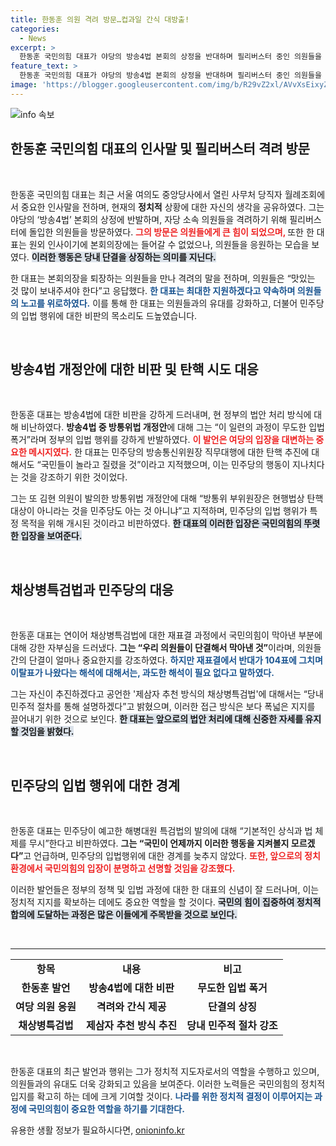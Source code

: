 ```yaml
---
title: 한동훈 의원 격려 방문…컵과일 간식 대방출!
categories:
  - News
excerpt: >
  한동훈 국민의힘 대표가 야당의 방송4법 본회의 상정을 반대하며 필리버스터 중인 의원들을 격려하고, 법안 통과에 대한 강한 비판을 덧붙였다. 그는 무도한 입법 폭거라는 표현으로 민주당의 잇따른 시도를 맹렬히 반발했다.
feature_text: >
  한동훈 국민의힘 대표가 야당의 방송4법 본회의 상정을 반대하며 필리버스터 중인 의원들을 격려하고, 법안 통과에 대한 강한 비판을 덧붙였다. 그는 무도한 입법 폭거라는 표현으로 민주당의 잇따른 시도를 맹렬히 반발했다.
image: 'https://blogger.googleusercontent.com/img/b/R29vZ2xl/AVvXsEixyZcFfHzMRdzZMjFBmAUKJYCLCGyLL1o632UiGVXcaFdKo_bkvkuCioo0uUKlGfBVcT3P84aROyZIXSBEx3Aw5nCQ3pTgDom1WDC4m8eifvWiAmWEEVb4x6G_l8C0QH225ldMjyaFvpxGEBGNO37VmDTDMHGhJPq73UglMfDca1-0aw/s1600/blogspot.png'
---
```


<p><img src="https://blogger.googleusercontent.com/img/b/R29vZ2xl/AVvXsEixyZcFfHzMRdzZMjFBmAUKJYCLCGyLL1o632UiGVXcaFdKo_bkvkuCioo0uUKlGfBVcT3P84aROyZIXSBEx3Aw5nCQ3pTgDom1WDC4m8eifvWiAmWEEVb4x6G_l8C0QH225ldMjyaFvpxGEBGNO37VmDTDMHGhJPq73UglMfDca1-0aw/s1600/blogspot.png" alt="info 속보" /></p>

<h2 data-ke-size="size26">한동훈 국민의힘 대표의 인사말 및 필리버스터 격려 방문</h2>

<p data-ke-size="size16">&nbsp;</p>

<p>한동훈 국민의힘 대표는 최근 서울 여의도 중앙당사에서 열린 사무처 당직자 월례조회에서 중요한 인사말을 전하며, 현재의 <b>정치적</b> 상황에 대한 자신의 생각을 공유하였다. 그는 야당의 ‘방송4법’ 본회의 상정에 반발하며, 자당 소속 의원들을 격려하기 위해 필리버스터에 돌입한 의원들을 방문하였다. <b><span style="color: #ee2323;">그의 방문은 의원들에게 큰 힘이 되었으며, </span></b>또한 한 대표는 원외 인사이기에 본회의장에는 들어갈 수 없었으나, 의원들을 응원하는 모습을 보였다. <b><span style="background-color: #21538527;">이러한 행동은 당내 단결을 상징하는 의미를 지닌다.</span></b></p>

<p>한 대표는 본회의장을 퇴장하는 의원들을 만나 격려의 말을 전하며, 의원들은 “맛있는 것 많이 보내주셔야 한다”고 응답했다. <b><span style="color: #1a5490;">한 대표는 최대한 지원하겠다고 약속하며 의원들의 노고를 위로하였다.</span></b> 이를 통해 한 대표는 의원들과의 유대를 강화하고, 더불어 민주당의 입법 행위에 대한 비판의 목소리도 드높였습니다.</p>

<p data-ke-size="size16">&nbsp;</p>

<h2 data-ke-size="size26">방송4법 개정안에 대한 비판 및 탄핵 시도 대응</h2>

<p data-ke-size="size16">&nbsp;</p>

<p>한동훈 대표는 방송4법에 대한 비판을 강하게 드러내며, 현 정부의 법안 처리 방식에 대해 비난하였다. <b>방송4법 중 방통위법 개정안</b>에 대해 그는 “이 일련의 과정이 무도한 입법 폭거”라며 정부의 입법 행위를 강하게 반발하였다. <b><span style="color: #ee2323;">이 발언은 여당의 입장을 대변하는 중요한 메시지였다.</span></b> 한 대표는 민주당의 방송통신위원장 직무대행에 대한 탄핵 추진에 대해서도 “국민들이 놀라고 질렸을 것”이라고 지적했으며, 이는 민주당의 행동이 지나치다는 것을 강조하기 위한 것이었다.</p>

<p>그는 또 김현 의원이 발의한 방통위법 개정안에 대해 “방통위 부위원장은 현행법상 탄핵 대상이 아니라는 것을 민주당도 아는 것 아니냐”고 지적하며, 민주당의 입법 행위가 특정 목적을 위해 개시된 것이라고 비판하였다. <b><span style="background-color: #21538527;">한 대표의 이러한 입장은 국민의힘의 뚜렷한 입장을 보여준다.</span></b></p>

<p data-ke-size="size16">&nbsp;</p>

<h2 data-ke-size="size26">채상병특검법과 민주당의 대응</h2>

<p data-ke-size="size16">&nbsp;</p>

<p>한동훈 대표는 연이어 채상병특검법에 대한 재표결 과정에서 국민의힘이 막아낸 부분에 대해 강한 자부심을 드러냈다. <b>그는 “우리 의원들이 단결해서 막아낸 것”</b>이라며, 의원들 간의 단결이 얼마나 중요한지를 강조하였다. <b><span style="color: #1a5490;">하지만 재표결에서 반대가 104표에 그치며 이탈표가 나왔다는 해석에 대해서는, 과도한 해석이 필요 없다고 말하였다.</span></b> </p>

<p>그는 자신이 추진하겠다고 공언한 '제삼자 추천 방식의 채상병특검법'에 대해서는 “당내 민주적 절차를 통해 설명하겠다”고 밝혔으며, 이러한 접근 방식은 보다 폭넓은 지지를 끌어내기 위한 것으로 보인다. <b><span style="background-color: #21538527;">한 대표는 앞으로의 법안 처리에 대해 신중한 자세를 유지할 것임을 밝혔다.</span></b></p>

<p data-ke-size="size16">&nbsp;</p>

<h2 data-ke-size="size26">민주당의 입법 행위에 대한 경계</h2>

<p data-ke-size="size16">&nbsp;</p>

<p>한동훈 대표는 민주당이 예고한 해병대원 특검법의 발의에 대해 “기본적인 상식과 법 체제를 무시”한다고 비판하였다. <b>그는 “국민이 언제까지 이러한 행동을 지켜볼지 모르겠다”</b>고 언급하며, 민주당의 입법행위에 대한 경계를 늦추지 않았다. <b><span style="color: #ee2323;">또한, 앞으로의 정치 환경에서 국민의힘의 입장이 분명하고 선명할 것임을 강조했다.</span></b></p>

<p>이러한 발언들은 정부의 정책 및 입법 과정에 대한 한 대표의 신념이 잘 드러나며, 이는 정치적 지지를 확보하는 데에도 중요한 역할을 할 것이다. <b><span style="background-color: #21538527;">국민의 힘이 집중하여 정치적 합의에 도달하는 과정은 많은 이들에게 주목받을 것으로 보인다.</span></b></p>

<p data-ke-size="size16">&nbsp;</p>

<hr>

<table style="width: 100%;">
<tr>
<td style="text-align: center; height: 17px;"><b>항목</b></td>
<td style="text-align: center; height: 17px;"><b>내용</b></td>
<td style="text-align: center; height: 17px;"><b>비고</b></td>
</tr>
<tr>
<td style="text-align: center; height: 17px;"><b>한동훈 발언</b></td>
<td style="text-align: center; height: 17px;"><b>방송4법에 대한 비판</b></td>
<td style="text-align: center; height: 17px;"><b>무도한 입법 폭거</b></td>
</tr>
<tr>
<td style="text-align: center; height: 17px;"><b>여당 의원 응원</b></td>
<td style="text-align: center; height: 17px;"><b>격려와 간식 제공</b></td>
<td style="text-align: center; height: 17px;"><b>단결의 상징</b></td>
</tr>
<tr>
<td style="text-align: center; height: 17px;"><b>채상병특검법</b></td>
<td style="text-align: center; height: 17px;"><b>제삼자 추천 방식 추진</b></td>
<td style="text-align: center; height: 17px;"><b>당내 민주적 절차 강조</b></td>
</tr>
</table>

<p data-ke-size="size16">&nbsp;</p> 

<p>한동훈 대표의 최근 발언과 행위는 그가 정치적 지도자로서의 역할을 수행하고 있으며, 의원들과의 유대도 더욱 강화되고 있음을 보여준다. 이러한 노력들은 국민의힘의 정치적 입지를 확고히 하는 데에 크게 기여할 것이다. <b><span style="color: #1a5490;">나라를 위한 정치적 결정이 이루어지는 과정에 국민의힘이 중요한 역할을 하기를 기대한다.</span></b></p>
유용한 생활 정보가 필요하시다면, <a href="https://onioninfo.kr" rel="dofollow">onioninfo.kr</a>


